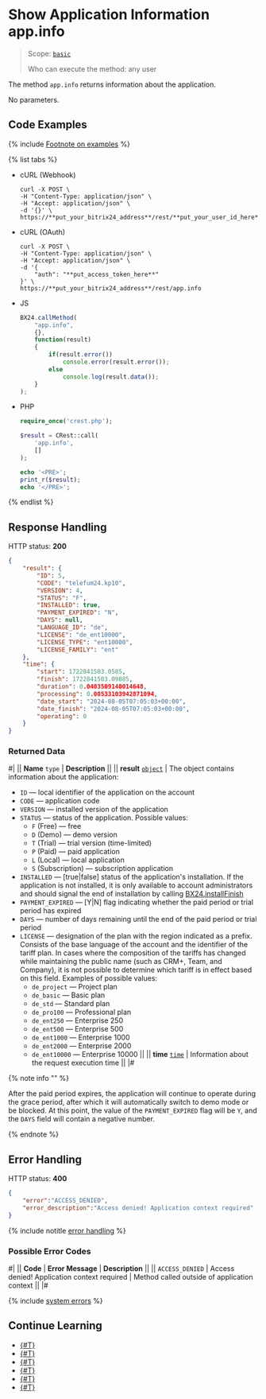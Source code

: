 # Show Application Information app.info

> Scope: [`basic`](../../scopes/permissions.md)
>
> Who can execute the method: any user

The method `app.info` returns information about the application.

No parameters.

## Code Examples

{% include [Footnote on examples](../../../_includes/examples.md) %}

{% list tabs %}

- cURL (Webhook)

    ```curl
    curl -X POST \
    -H "Content-Type: application/json" \
    -H "Accept: application/json" \
    -d '{}' \
    https://**put_your_bitrix24_address**/rest/**put_your_user_id_here**/**put_your_webhook_here**/app.info
    ```

- cURL (OAuth)

    ```curl
    curl -X POST \
    -H "Content-Type: application/json" \
    -H "Accept: application/json" \
    -d '{
        "auth": "**put_access_token_here**"
    }' \
    https://**put_your_bitrix24_address**/rest/app.info
    ```

- JS

    ```js
    BX24.callMethod(
        "app.info",
        {},
        function(result)
        {
            if(result.error())
                console.error(result.error());
            else
                console.log(result.data());
        }
    );
    ```

- PHP

    ```php
    require_once('crest.php');

    $result = CRest::call(
        'app.info',
        []
    );

    echo '<PRE>';
    print_r($result);
    echo '</PRE>';
    ```

{% endlist %}

## Response Handling

HTTP status: **200**

```json
{
    "result": {
        "ID": 5,
        "CODE": "telefum24.kp10",
        "VERSION": 4,
        "STATUS": "F",
        "INSTALLED": true,
        "PAYMENT_EXPIRED": "N",
        "DAYS": null,
        "LANGUAGE_ID": "de",
        "LICENSE": "de_ent10000",
        "LICENSE_TYPE": "ent10000",
        "LICENSE_FAMILY": "ent"
    },
    "time": {
        "start": 1722841503.0585,
        "finish": 1722841503.09885,
        "duration": 0.0403509140014648,
        "processing": 0.00533103942871094,
        "date_start": "2024-08-05T07:05:03+00:00",
        "date_finish": "2024-08-05T07:05:03+00:00",
        "operating": 0
    }
}
```

### Returned Data

#|
|| **Name**
`type` | **Description** ||
|| **result**
[`object`](../../data-types.md) | The object contains information about the application:

- `ID` — local identifier of the application on the account 
- `CODE` — application code 
- `VERSION` — installed version of the application 
- `STATUS` — status of the application. Possible values:
    - `F` (Free) — free
    - `D` (Demo) — demo version
    - `T` (Trial) — trial version (time-limited)
    - `P` (Paid) — paid application
    - `L` (Local) — local application
    - `S` (Subscription) — subscription application 
- `INSTALLED` — [true\|false] status of the application's installation. If the application is not installed, it is only available to account administrators and should signal the end of installation by calling [BX24.installFinish](../../bx24-js-sdk/system-functions/bx24-install-finish.md)
- `PAYMENT_EXPIRED` — [Y\|N] flag indicating whether the paid period or trial period has expired
- `DAYS` — number of days remaining until the end of the paid period or trial period
- `LICENSE` — designation of the plan with the region indicated as a prefix. Consists of the base language of the account and the identifier of the tariff plan. In cases where the composition of the tariffs has changed while maintaining the public name (such as CRM+, Team, and Company), it is not possible to determine which tariff is in effect based on this field. Examples of possible values:
    - `de_project` — Project plan
    - `de_basic` — Basic plan
    - `de_std` — Standard plan
    - `de_pro100` — Professional plan
    - `de_ent250` — Enterprise 250
    - `de_ent500` — Enterprise 500
    - `de_ent1000` — Enterprise 1000
    - `de_ent2000` — Enterprise 2000
    - `de_ent10000` — Enterprise 10000 ||
|| **time**
[`time`](../../data-types.md) | Information about the request execution time ||
|#

{% note info "" %}

After the paid period expires, the application will continue to operate during the grace period, after which it will automatically switch to demo mode or be blocked. At this point, the value of the `PAYMENT_EXPIRED` flag will be `Y`, and the `DAYS` field will contain a negative number.

{% endnote %}

## Error Handling

HTTP status: **400**

```json
{
    "error":"ACCESS_DENIED",
    "error_description":"Access denied! Application context required"
}
```

{% include notitle [error handling](../../../_includes/error-info.md) %} 

### Possible Error Codes

#|
|| **Code** | **Error Message** | **Description** ||
|| `ACCESS_DENIED` | Access denied! Application context required | Method called outside of application context ||
|#

{% include [system errors](../../../_includes/system-errors.md) %}

## Continue Learning

- [{#T}](./method-get.md)
- [{#T}](./scope.md)
- [{#T}](./access-name.md)
- [{#T}](./feature-get.md)
- [{#T}](./server-time.md)
- [{#T}](./methods.md)